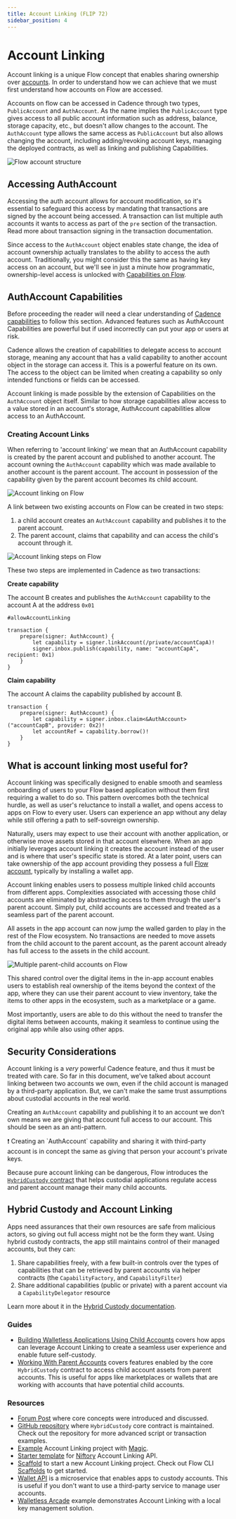 ```yaml
---
title: Account Linking (FLIP 72)
sidebar_position: 4
---
```


# Account Linking

Account linking is a unique Flow concept that enables sharing ownership over [accounts](../../basics/accounts.md). In order to understand how we can achieve that we must first understand how accounts on Flow are accessed.

Accounts on flow can be accessed in Cadence through two types, `PublicAccount` and `AuthAccount`. As the name implies the `PublicAccount` type gives access to all public account information such as address, balance, storage capacity, etc., but doesn't allow changes to the account. The `AuthAccount` type allows the same access as `PublicAccount` but also allows changing the account, including adding/revoking account keys, managing the deployed contracts, as well as linking and publishing Capabilities.

![Flow account structure](resources/account.png)

## Accessing AuthAccount

Accessing the auth account allows for account modification, so it's essential to safeguard this access by mandating that transactions are signed by the account being accessed. A transaction can list multiple auth accounts it wants to access as part of the `pre` section of the transaction. Read more about transaction signing in the transaction documentation.

Since access to the `AuthAccount` object enables state change, the idea of account ownership actually translates to the ability to access the auth account. Traditionally, you might consider this the same as having key access on an account, but we'll see in just a minute how programmatic, ownership-level access is unlocked with [Capabilities on Flow](https://cadence-lang.org/docs/language/capabilities).

## AuthAccount Capabilities

Before proceeding the reader will need a clear understanding of [Cadence capabilities](https://cadence-lang.org/docs/language/capabilities) to follow this section. Advanced features such as AuthAccount Capabilities are powerful but if used incorrectly can put your app or users at risk.

Cadence allows the creation of capabilities to delegate access to account storage, meaning any account that has a valid capability to another account object in the storage can access it. This is a powerful feature on its own. The access to the object can be limited when creating a capability so only intended functions or fields can be accessed.

Account linking is made possible by the extension of Capabilities on the `AuthAccount` object itself. Similar to how storage capabilities allow access to a value stored in an account's storage, AuthAccount capabilities allow access to an AuthAccount.

### Creating Account Links

When referring to 'account linking' we mean that an AuthAccount capability is created by the parent account and published to another account. The account owning the `AuthAccount` capability which was made available to another account is the parent account. The account in possession of the capability given by the parent account becomes its child account.

![Account linking on Flow](resources/linking.png)

A link between two existing accounts on Flow can be created in two steps:

1. a child account creates an `AuthAccount` capability and publishes it to the parent account.
2. The parent account, claims that capability and can access the child's account through it.

![Account linking steps on Flow](resources/linking-steps.png)

These two steps are implemented in Cadence as two transactions:

************************************Create capability************************************

The account B creates and publishes the `AuthAccount` capability to the account A at the address `0x01`

```cadence
#allowAccountLinking

transaction {
    prepare(signer: AuthAccount) {
        let capability = signer.linkAccount(/private/accountCapA)!
        signer.inbox.publish(capability, name: "accountCapA", recipient: 0x1)
    }
}
```

****************************Claim capability****************************

The account A claims the capability published by account B.

```cadence
transaction {
    prepare(signer: AuthAccount) {
        let capability = signer.inbox.claim<&AuthAccount>("accountCapB", provider: 0x2)!
        let accountRef = capability.borrow()!
    }
}
```

## What is account linking most useful for?

Account linking was specifically designed to enable smooth and seamless onboarding of users to your Flow based application without them first requiring a wallet to do so. This pattern overcomes both the technical hurdle, as well as user's reluctance to install a wallet, and opens access to apps on Flow to every user. Users can experience an app without any delay while still offering a path to self-sovreign ownership. 

Naturally, users may expect to use their account with another application, or otherwise move assets stored in that account elsewhere. When an app initially leverages account linking it creates the account instead of the user and is where that user's specific state is stored. At a later point, users can take ownership of the app account providing they possess a full [Flow account](../../basics/accounts.md), typically by installing a wallet app.

Account linking enables users to possess multiple linked child accounts from different apps. Complexities associated with accessing those child accounts are eliminated by abstracting access to them through the user's parent account. Simply put, child accounts are accessed and treated as a seamless part of the parent account.

All assets in the app account can now jump the walled garden to play in the rest of the Flow ecosystem. No transactions are needed to move assets from the child account to the parent account, as the parent account already has full access to the assets in the child account.

![Multiple parent-child accounts on Flow](resources/multiple-accounts.png)

This shared control over the digital items in the in-app account enables users to establish real ownership of the items beyond the context of the app, where they can use their parent account to view inventory, take the items to other apps in the ecosystem, such as a marketplace or a game.

Most importantly, users are able to do this without the need to transfer the digital items between accounts, making it seamless to continue using the original app while also using other apps.

## Security Considerations

Account linking is a _very_ powerful Cadence feature, and thus it must be treated with care. So far in this document, we’ve talked about account linking between two accounts we own, even if the child account is managed by a third-party application. But, we can't make the same trust assumptions about custodial accounts in the real world.

Creating an `AuthAccount` capability and publishing it to an account we don’t own means we are giving that account full access to our account. This should be seen as an anti-pattern.

<Callout type="warning">
❗ Creating an `AuthAccount` capability and sharing it with third-party account is in concept the same as giving that person your account's private keys.

</Callout>

Because pure account linking can be dangerous, Flow introduces the [`HybridCustody` contract](./parent-accounts.md) that helps custodial applications regulate access and parent account manage their many child accounts.

## Hybrid Custody and Account Linking

Apps need assurances that their own resources are safe from malicious actors, so giving out full access might not be the form they want. Using hybrid custody contracts, the app still maintains control of their managed accounts, but they can:

1. Share capabilities freely, with a few built-in controls over the types of capabilities that can be retrieved by parent accounts via helper contracts (the `CapabilityFactory`, and `CapabilityFilter`)
2. Share additional capabilities (public or private) with a parent account via a `CapabilityDelegator` resource

Learn more about it in the [Hybrid Custody documentation](./parent-accounts.md).

### Guides

- [Building Walletless Applications Using Child Accounts](./child-accounts.md) covers how apps can leverage Account Linking to create a seamless user experience and enable future self-custody.
- [Working With Parent Accounts](./parent-accounts.md) covers features enabled by the core `HybridCustody` contract to access child account assets from parent accounts. This is useful for apps like marketplaces or wallets that are working with accounts that have potential child accounts.

### Resources

- [Forum Post](https://forum.onflow.org/t/hybrid-custody/4016) where core concepts were introduced and discussed.
- [GitHub repository](https://github.com/onflow/hybrid-custody) where `HybridCustody` core contract is maintained. Check out the repository for more advanced script or transaction examples.
- [Example](https://github.com/jribbink/magic-link-hc-sample/) Account Linking project with [Magic](https://magic.link/).
- [Starter template](https://github.com/Niftory/niftory-samples/tree/main/walletless-onboarding) for [Niftory](https://niftory.com/) Account Linking API.
- [Scaffold](https://github.com/onflow/hybrid-custody-scaffold) to start a new Account Linking project. Check out Flow CLI [Scaffolds](../../../tools/flow-cli/super-commands.md#using-scaffolds) to get started.
- [Wallet API](https://github.com/flow-hydraulics/flow-wallet-api/) is a microservice that enables apps to custody accounts. This is useful if you don't want to use a third-party service to manage user accounts.
- [Walletless Arcade](https://github.com/onflow/walletless-arcade-example) example demonstrates Account Linking with a local key management solution.